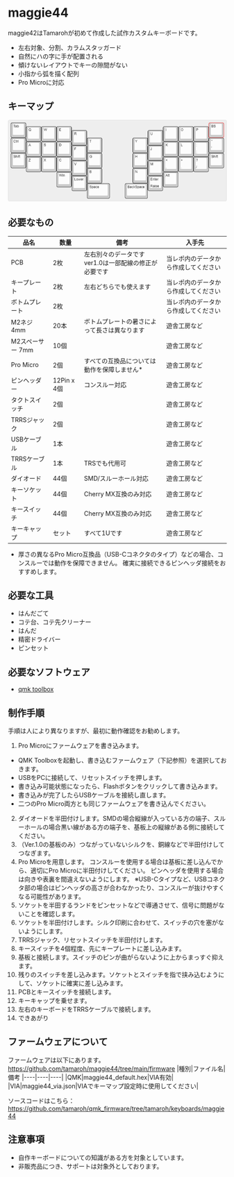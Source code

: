 # maggie44
maggie42はTamarohが初めて作成した試作カスタムキーボードです。
- 左右対象、分割、カラムスタッガード
- 自然にハの字に手が配置される
- 傾けないレイアウトでキーの隙間がない
- 小指から弧を描く配列
- Pro Microに対応
## キーマップ
![keymap](./mysplit.png)
## 必要なもの
|品名|数量|備考|入手先|
|----|----|----|----|
|PCB|2枚|左右別々のデータです<br>ver1.0は一部配線の修正が必要です|当レポ内のデータから作成してください
|キープレート|2枚|左右どちらでも使えます|当レポ内のデータから作成してください
|ボトムプレート|2枚||当レポ内のデータから作成してください
|M2ネジ 4mm|20本|ボトムプレートの暑さによって長さは異なります|遊舎工房など
|M2スペーサー 7mm|10個||遊舎工房など
|Pro Micro|2個|すべての互換品については動作を保障しません*|遊舎工房など
|ピンヘッダー|12Pin x 4個|コンスルー対応|遊舎工房など
|タクトスイッチ|2個||遊舎工房など
|TRRSジャック|2個||遊舎工房など
|USBケーブル|1本||遊舎工房など
|TRRSケーブル|1本|TRSでも代用可|遊舎工房など
|ダイオード|44個|SMD/スルーホール対応|遊舎工房など
|キーソケット|44個|Cherry MX互換のみ対応|遊舎工房など
|キースイッチ|44個|Cherry MX互換のみ対応|遊舎工房など
|キーキャップ|セット|すべて1Uです|遊舎工房など

* 厚さの異なるPro Micro互換品（USB-Cコネクタのタイプ）などの場合、コンスルーでは動作を保障できません。
  確実に接続できるピンヘッダ接続をおすすめします。

## 必要な工具
- はんだごて
- コテ台、コテ先クリーナー
- はんだ
- 精密ドライバー
- ピンセット

## 必要なソフトウェア
- [qmk toolbox](https://github.com/qmk/qmk_toolbox/releases)

## 制作手順
手順は人により異なりますが、最初に動作確認をお勧めします。
1. Pro Microにファームウェアを書き込みます。
  - QMK Toolboxを起動し、書き込むファームウェア（下記参照）を選択しておきます。
  - USBをPCに接続して、リセットスイッチを押します。
  - 書き込み可能状態になったら、Flashボタンをクリックして書き込みます。
  - 書き込みが完了したらUSBケーブルを接続し直します。
  - 二つのPro Micro両方とも同じファームウェアを書き込んでください。
2. ダイオードを半田付けします。SMDの場合縦線が入っている方の端子、スルーホールの場合黒い線がある方の端子を、基板上の縦線がある側に接続してください。
3. （Ver.1.0の基板のみ）つながっていないシルクを、銅線などで半田付けしてつなぎます。
4. Pro Microを用意します。
   コンスルーを使用する場合は基板に差し込んでから、適切にPro Microに半田付けしてください。
   ピンヘッダを使用する場合は向きや表裏を間違えないようにします。
   ※USB-Cタイプなど、USBコネクタ部の場合はピンヘッダの高さが合わなかったり、コンスルーが抜けやすくなる可能性があります。
5. ソケットを半田するランドをピンセットなどで導通させて、信号に問題がないことを確認します。
6. ソケットを半田付けします。シルク印刷に合わせて、スイッチの穴を塞がないようにします。
7. TRRSジャック、リセットスイッチを半田付けします。
8. キースイッチを4個程度、先にキープレートに差し込みます。
9. 基板と接続します。スイッチのピンが曲がらないように上からまっすぐ抑えます。
10. 残りのスイッチを差し込みます。ソケットとスイッチを指で挟み込むようにして、ソケットに確実に差し込みます。
11. PCBとキースイッチを接続します。
12. キーキャップを乗せます。
13. 左右のキーボードをTRRSケーブルで接続します。
14. できあがり

## ファームウェアについて
ファームウェアは以下にあります。
https://github.com/tamaroh/maggie44/tree/main/firmware
|種別|ファイル名|備考
|----|----|----|
|QMK|maggie44_default.hex|VIA有効|
|VIA|maggie44_via.json|VIAでキーマップ設定時に使用してください|

ソースコードはこちら：https://github.com/tamaroh/qmk_firmware/tree/tamaroh/keyboards/maggie44
## 注意事項
- 自作キーボードについての知識がある方を対象としています。
- 非販売品につき、サポートは対象外としております。


